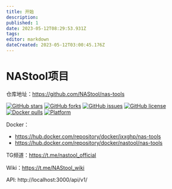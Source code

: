 ```yaml
---
title: 开始
description: 
published: 1
date: 2023-05-12T08:29:53.931Z
tags: 
editor: markdown
dateCreated: 2023-05-12T03:00:45.176Z
---
```


# NAStool项目

仓库地址：https://github.com/NAStool/nas-tools

[![GitHub stars](https://img.shields.io/github/stars/NAStool/nas-tools?style=for-the-badge)](https://github.com/NAStool/nas-tools/stargazers) [![GitHub forks](https://img.shields.io/github/forks/NAStool/nas-tools?style=for-the-badge)](https://github.com/NAStool/nas-tools/network/members) [![GitHub issues](https://img.shields.io/github/issues/NAStool/nas-tools?style=for-the-badge)](https://github.com/NAStool/nas-tools/issues) [![GitHub license](https://img.shields.io/github/license/NAStool/nas-tools?style=for-the-badge)](https://github.com/NAStool/nas-tools/blob/master/LICENSE.md) [![Docker pulls](https://img.shields.io/docker/pulls/jxxghp/nas-tools?style=for-the-badge)](https://hub.docker.com/r/jxxghp/nas-tools) [![Platform](https://img.shields.io/badge/platform-amd64/arm64-pink?style=for-the-badge)](https://hub.docker.com/r/jxxghp/nas-tools)

Docker：
* https://hub.docker.com/repository/docker/jxxghp/nas-tools
* https://hub.docker.com/repository/docker/nastool/nas-tools

TG频道：https://t.me/nastool_official

Wiki：https://t.me/NAStool_wiki

API: http://localhost:3000/api/v1/